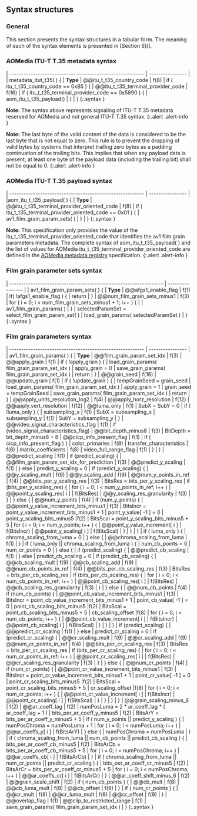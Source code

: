 ## Syntax structures

### General

This section presents the syntax structures in a tabular form. The meaning of
each of the syntax elements is presented in [Section 6][].

### AOMedia ITU-T T.35 metadata syntax

| --------------------------------------------------------- | ---------------- |
| metadata_itut_t35( ) {                                    | **Type**
|     @@itu_t_t35_country_code                              | f(8)
|     if ( itu_t_t35_country_code == 0xB5 ) {
|         @@itu_t_t35_terminal_provider_code                | f(16)
|         if ( itu_t_t35_terminal_provider_code == 0x5890 ) {
|             aom_itu_t_t35_payload()
|     }
| }
{:.syntax }

**Note:** The syntax above represents signaling of ITU-T T.35 metadata
reserved for AOMedia and not general ITU-T T.35 syntax.
{:.alert .alert-info }

**Note:** The last byte of the valid content of the data is
considered to be the last byte that is not equal to zero. This rule is to
prevent the dropping of valid bytes by systems that interpret trailing zero
bytes as a padding continuation of the trailing bits.
This implies that when any payload data is present,
at least one byte of the payload data (including the trailing bit) shall not be equal to 0.
{:.alert .alert-info }


### AOMedia ITU-T T.35 payload syntax

| --------------------------------------------------------- | ---------------- |
|aom_itu_t_t35_payload( ) {                                 | **Type**
|     @@itu_t_t35_terminal_provider_oriented_code           | f(8)
|     if ( itu_t_t35_terminal_provider_oriented_code == 0x01 ) {
|         av1_film_grain_param_sets( )
|     }
| }
{:.syntax }

**Note:** This specification only provides the value of the
itu_t_t35_terminal_provider_oriented_code that
identifies the av1 film grain parameters metadata.
The complete syntax of aom_itu_t_t35_payload( ) and the list of values for
AOMedia itu_t_t35_terminal_provider_oriented_code are defined
in the [AOMedia metadata registry](https://aomediacodec.github.io/metadata-registry/) specification.
{:.alert .alert-info }

### Film grain parameter sets syntax

| ----------------------------------------------------------------- | ---------------- |
| av1_film_grain_param_sets( ) {                                    | **Type**
|     @@afgs1_enable_flag                                           | f(1)
|     if( !afgs1_enable_flag ) {
|        return
|     }
|     @@num_film_grain_sets_minus1                                  | f(3)
|     for ( i = 0; i < num_film_grain_sets_minus1 + 1; i++ ) {      |
|        av1_film_grain_params( )
|     }
|     selectedParamSet = select_film_grain_param_set( )
|     load_grain_params( selectedParamSet )
| }
{:.syntax }


### Film grain parameters syntax

| --------------------------------------------------------- | ---------------- |
| av1_film_grain_params( ) {                                | **Type**
|     @@film_grain_param_set_idx                            | f(3)
|     @@apply_grain                                         | f(1)
|     if ( !apply_grain ) {
|         load_grain_params( film_grain_param_set_idx )
|         apply_grain = 0
|         save_grain_params( film_grain_param_set_idx )
|         return
|     }
|     @@grain_seed                                          | f(16)
|     @@update_grain                                        | f(1)
|     if ( !update_grain ) {
|         tempGrainSeed = grain_seed
|         load_grain_params( film_grain_param_set_idx )
|         apply_grain = 1
|         grain_seed = tempGrainSeed
|         save_grain_params( film_grain_param_set_idx )
|         return
|     }
|     @@apply_units_resolution_log2                         | f(4)
|     @@apply_horz_resolution                               | f(12)
|     @@apply_vert_resolution                               | f(12)
|     @@luma_only                                           | f(1)
|     SubX = SubY = 0
|     if ( !luma_only ) {
|          subsampling_x                                    | f(1)
|          SubX = subsampling_x
|          subsampling_y                                    | f(1)
|          SubY = subsampling_y
|     }
|     @@video_signal_characteristics_flag                   | f(1)
|     if (video_signal_characteristics_flag)
|         @@bit_depth_minus8                                | f(3)
|         BitDepth = bit_depth_minus8 + 8
|         @@cicp_info_present_flag                          | f(1)
|         if ( cicp_info_present_flag ) }
|             color_primaries                               | f(8)
|             transfer_characteristics                      | f(8)
|             matrix_coefficients                           | f(8)
|             video_full_range_flag                         | f(1)
|         }
|     }
|     @@predict_scaling                                     | f(1)
|     if (predict_scaling) {
|         @@film_grain_param_set_idx_for_prediction         | f(3)
|         @@predict_y_scaling                               | f(1)
|     } else
|         predict_y_scaling = 0
|     if (predict_y_scaling) {
|         @@y_scaling_mult                                  | f(9)
|         @@y_scaling_add                                   | f(9)
|         @@num_y_points_in_ref                             | f(4)
|         @@bits_per_y_scaling_res                          | f(3)
|         BitsRes = bits_per_y_scaling_res
|         if (bits_per_y_scaling_res) {
|               for ( i = 0; i < num_y_points_in_ref; i++ )
|                   @@point_y_scaling_res[ i ]              | f(BitsRes)
|               @@y_scaling_res_granularity                 | f(3)
|         }
|     } else {
|         @@num_y_points                                    | f(4)
|         if (num_y_points) {
|             @@point_y_value_increment_bits_minus1         | f(3)
|             BitsIncr = point_y_value_increment_bits_minus1 + 1
|             point_y_value[ -1 ] = 0
|             point_y_scaling_bits_minus5                   |f(2)
|             BitsScal = point_y_scaling_bits_minus5 + 5
|             for ( i = 0; i < num_y_points; i++ ) {
|                 @@point_y_value_increment[ i ]            | f(BitsIncr)
|                 @@point_y_scaling[ i ]                    | f(BitsScal)
|             }
|         }
|     }
|     if ( luma_only ) {
|         chroma_scaling_from_luma = 0
|     } else {
|         @@chroma_scaling_from_luma                        | f(1)
|     }
|     if ( luma_only \|\| chroma_scaling_from_luma ) {
|         num_cb_points = 0
|         num_cr_points = 0
|     } else {
|         if (predict_scaling) {
|             @@predict_cb_scaling                          | f(1)
|         } else
|             predict_cb_scaling = 0
|         if (predict_cb_scaling) {
|             @@cb_scaling_mult                             | f(9)
|             @@cb_scaling_add                              | f(9)
|             @@num_cb_points_in_ref                        | f(4)
|             @@bits_per_cb_scaling_res                     | f(3)
|             BitsRes = bits_per_cb_scaling_res
|             if (bits_per_cb_scaling_res) {
|                 for ( i = 0; i < num_cb_points_in_ref; i++ )
|                     @@point_cb_scaling_res[ i ]           | f(BitsRes)
|                 @@cb_scaling_res_granularity              | f(3)
|             }
|         } else {
|             @@num_cb_points                               | f(4)
|             if (num_cb_points) {
|                 @@point_cb_value_increment_bits_minus1    | f(3)
|                 BitsIncr = point_cb_value_increment_bits_minus1 + 1
|                 point_cb_value[ -1 ] = 0
|                 point_cb_scaling_bits_minus5              |f(2)
|                 BitsScal = point_cb_scaling_bits_minus5 + 5
|                 cb_scaling_offset                         |f(8)
|                 for ( i = 0; i < num_cb_points; i++ ) {
|                     @@point_cb_value_increment[ i ]       | f(BitsIncr)
|                     @@point_cb_scaling[ i ]               | f(BitsScal)
|             }
|           }
|         }
|         if (predict_scaling) {
|             @@predict_cr_scaling                          | f(1)
|         } else
|             predict_cr_scaling = 0
|         if (predict_cr_scaling) {
|             @@cr_scaling_mult                             | f(9)
|             @@cr_scaling_add                              | f(9)
|             @@num_cr_points_in_ref                        | f(4)
|             @@bits_per_cr_scaling_res                     | f(3)
|             BitsRes = bits_per_cr_scaling_res
|             if (bits_per_cr_scaling_res) {
|                 for ( i = 0; i < num_cr_points_in_ref; i++ )
|                     @@point_cr_scaling_res[ i ]           | f(BitsRes)
|                 @@cr_scaling_res_granularity              | f(3)
|             }
|         } else {
|             @@num_cr_points                               | f(4)
|             if (num_cr_points) {
|                 @@point_cr_value_increment_bits_minus1    | f(3)
|                 BitsIncr = point_cr_value_increment_bits_minus1 + 1
|                 point_cr_value[ -1 ] = 0
|                 point_cr_scaling_bits_minus5              |f(2)
|                 BitsScal = point_cr_scaling_bits_minus5 + 5
|                 cr_scaling_offset                         |f(8)
|                 for ( i = 0; i < num_cr_points; i++ ) {
|                     @@point_cr_value_increment[ i ]       | f(BitsIncr)
|                     @@point_cr_scaling[ i ]               | f(BitsScal)
|                 }
|             }
|         }
|     }
|     @@grain_scaling_minus_8                               | f(2)
|     @@ar_coeff_lag                                        | f(2)
|     numPosLuma = 2 * ar_coeff_lag * ( ar_coeff_lag + 1 )
|     bits_per_ar_coeff_y_minus5                            | f(2)
|     BitsArY = bits_per_ar_coeff_y_minus5 + 5
|     if ( num_y_points \|\| predict_y_scaling ) {
|         numPosChroma = numPosLuma + 1
|         for ( i = 0; i < numPosLuma; i++ )
|             @@ar_coeffs_y[ i ]                            | f(BitsArY)
|     } else {
|         numPosChroma = numPosLuma
|     }
|     if ( chroma_scaling_from_luma \|\| num_cb_points  \|\| predict_cb_scaling ) {
|         bits_per_ar_coeff_cb_minus5                       | f(2)
|         BitsArCb = bits_per_ar_coeff_cb_minus5 + 5
|         for ( i = 0; i < numPosChroma; i++ )
|             @@ar_coeffs_cb[ i ]                           | f(BitsArCb)
|     }
|     if ( chroma_scaling_from_luma \|\| num_cr_points  \|\| predict_cr_scaling ) {
|         bits_per_ar_coeff_cr_minus5                       | f(2)
|         BitsArCr = bits_per_ar_coeff_cr_minus5 + 5
|         for ( i = 0; i < numPosChroma; i++ )
|             @@ar_coeffs_cr[ i ]                           | f(BitsArCr)
|     }
|     @@ar_coeff_shift_minus_6                              | f(2)
|     @@grain_scale_shift                                   | f(2)
|     if ( num_cb_points ) {
|         @@cb_mult                                         | f(8)
|         @@cb_luma_mult                                    | f(8)
|         @@cb_offset                                       | f(9)
|     }
|     if ( num_cr_points ) {
|         @@cr_mult                                         | f(8)
|         @@cr_luma_mult                                    | f(8)
|         @@cr_offset                                       | f(9)
|     }
|     @@overlap_flag                                        | f(1)
|     @@clip_to_restricted_range                            | f(1)
|     save_grain_params( film_grain_param_set_idx )
| }
{:.syntax }

